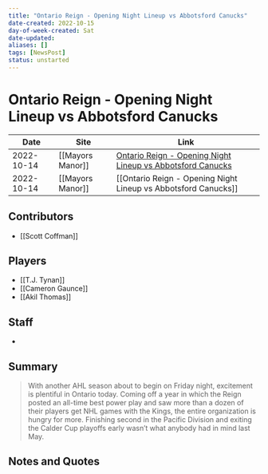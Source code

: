 ```yaml
---
title: "Ontario Reign - Opening Night Lineup vs Abbotsford Canucks"
date-created: 2022-10-15
day-of-week-created: Sat
date-updated: 
aliases: []
tags: [NewsPost]
status: unstarted
---
```


# Ontario Reign - Opening Night Lineup vs Abbotsford Canucks

Date | Site | Link
---|---|---
2022-10-14 | [[Mayors Manor]] | [Ontario Reign - Opening Night Lineup vs Abbotsford Canucks](https://mayorsmanor.com/2022/10/ontario-reign-opening-night-lineup-vs-abbotsford-canucks/)
2022-10-14 | [[Mayors Manor]] | [[Ontario Reign - Opening Night Lineup vs Abbotsford Canucks]]


## Contributors
- [[Scott Coffman]]


## Players
- [[T.J. Tynan]]
- [[Cameron Gaunce]]
- [[Akil Thomas]]


## Staff
- 


## Summary
> With another AHL season about to begin on Friday night, excitement is plentiful in Ontario today. Coming off a year in which the Reign posted an all-time best power play and saw more than a dozen of their players get NHL games with the Kings, the entire organization is hungry for more. Finishing second in the Pacific Division and exiting the Calder Cup playoffs early wasn’t what anybody had in mind last May.


## Notes and Quotes
> 

